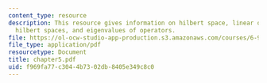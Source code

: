 ```yaml
---
content_type: resource
description: This resource gives information on hilbert space, linear operators in
  hilbert spaces, and eigenvalues of operators.
file: https://ol-ocw-studio-app-production.s3.amazonaws.com/courses/6-974-fundamentals-of-photonics-quantum-electronics-spring-2006/f969fa77c3044b7302db8405e349c8c0_chapter5.pdf
file_type: application/pdf
resourcetype: Document
title: chapter5.pdf
uid: f969fa77-c304-4b73-02db-8405e349c8c0
---
```

